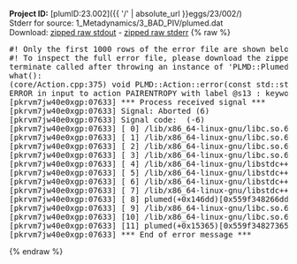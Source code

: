**Project ID:** [plumID:23.002]({{ '/' | absolute_url }}eggs/23/002/)  
Stderr for source:  1_Metadynamics/3_BAD_PIV/plumed.dat   
Download: [zipped raw stdout](plumed.dat.plumed.stdout.txt.zip) - [zipped raw stderr](plumed.dat.plumed.stderr.txt.zip) 
{% raw %}
<pre>
#! Only the first 1000 rows of the error file are shown below
#! To inspect the full error file, please download the zipped raw stderr file above
terminate called after throwing an instance of 'PLMD::Plumed::ExceptionError'
what():
(core/Action.cpp:375) void PLMD::Action::error(const std::string&) const
ERROR in input to action PAIRENTROPY with label @s13 : keyword GRID_BIN is compulsory for this action
[pkrvm7jw40e0xgp:07633] *** Process received signal ***
[pkrvm7jw40e0xgp:07633] Signal: Aborted (6)
[pkrvm7jw40e0xgp:07633] Signal code:  (-6)
[pkrvm7jw40e0xgp:07633] [ 0] /lib/x86_64-linux-gnu/libc.so.6(+0x45330)[0x7f1018045330]
[pkrvm7jw40e0xgp:07633] [ 1] /lib/x86_64-linux-gnu/libc.so.6(pthread_kill+0x11c)[0x7f101809eb2c]
[pkrvm7jw40e0xgp:07633] [ 2] /lib/x86_64-linux-gnu/libc.so.6(gsignal+0x1e)[0x7f101804527e]
[pkrvm7jw40e0xgp:07633] [ 3] /lib/x86_64-linux-gnu/libc.so.6(abort+0xdf)[0x7f10180288ff]
[pkrvm7jw40e0xgp:07633] [ 4] /lib/x86_64-linux-gnu/libstdc++.so.6(+0xa5ff5)[0x7f10184a5ff5]
[pkrvm7jw40e0xgp:07633] [ 5] /lib/x86_64-linux-gnu/libstdc++.so.6(+0xbb0da)[0x7f10184bb0da]
[pkrvm7jw40e0xgp:07633] [ 6] /lib/x86_64-linux-gnu/libstdc++.so.6(_ZSt10unexpectedv+0x0)[0x7f10184a5a55]
[pkrvm7jw40e0xgp:07633] [ 7] /lib/x86_64-linux-gnu/libstdc++.so.6(+0xa5a6f)[0x7f10184a5a6f]
[pkrvm7jw40e0xgp:07633] [ 8] plumed(+0x146dd)[0x559f348266dd]
[pkrvm7jw40e0xgp:07633] [ 9] /lib/x86_64-linux-gnu/libc.so.6(+0x2a1ca)[0x7f101802a1ca]
[pkrvm7jw40e0xgp:07633] [10] /lib/x86_64-linux-gnu/libc.so.6(__libc_start_main+0x8b)[0x7f101802a28b]
[pkrvm7jw40e0xgp:07633] [11] plumed(+0x15365)[0x559f34827365]
[pkrvm7jw40e0xgp:07633] *** End of error message ***
</pre>
{% endraw %}
